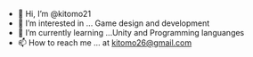 - 👋 Hi, I’m @kitomo21
- 👀 I’m interested in ... Game design and development
- 🌱 I’m currently learning ...Unity and Programming languanges
- 📫 How to reach me ... at kitomo26@gmail.com

<!---
kitomo21/kitomo21 is a ✨ special ✨ repository because its `README.md` (this file) appears on your GitHub profile.
You can click the Preview link to take a look at your changes.
--->
